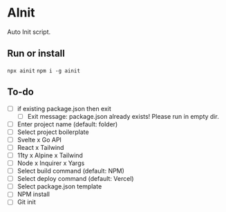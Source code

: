 # AInit

Auto Init script.

## Run or install

`npx ainit`
‌`npm i -g ainit`

## To-do

- [ ] if existing package.json then exit
  - [ ] Exit message: package.json already exists! Please run in empty dir.
- [ ] Enter project name (default: folder)
- [ ]  Select project boilerplate
  - [ ] Svelte x Go API
  - [ ] React x Tailwind
  - [ ] 11ty x Alpine x Tailwind
  - [ ] Node x Inquirer x Yargs
- [ ]  Select build command (default: NPM)
- [ ]  Select deploy command (default: Vercel)
- [ ]  Select package.json template
- [ ]  NPM install
- [ ]  Git init
